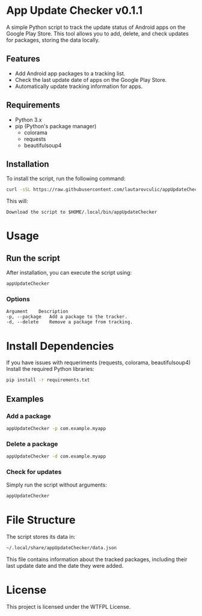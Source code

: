 # App Update Checker v0.1.1

A simple Python script to track the update status of Android apps on the Google Play Store. This tool allows you to add, delete, and check updates for packages, storing the data locally.

## Features

- Add Android app packages to a tracking list.
- Check the last update date of apps on the Google Play Store.
- Automatically update tracking information for apps.

## Requirements

- Python 3.x
- pip (Python's package manager)
    - colorama
    - requests
    - beautifulsoup4

## Installation

To install the script, run the following command:
```bash
curl -sSL https://raw.githubusercontent.com/lautarovculic/appUpdateChecker/main/install.sh | bash
```

This will:

    Download the script to $HOME/.local/bin/appUpdateChecker

# Usage

## Run the script
After installation, you can execute the script using:
```bash
appUpdateChecker
```

### Options
```text
Argument	Description
-p, --package	Add a package to the tracker.
-d, --delete	Remove a package from tracking.
```

# Install Dependencies
If you have issues with requeriments (requests, colorama, beautifulsoup4)
Install the required Python libraries:
```bash
pip install -r requirements.txt
```

## Examples

### Add a package
```bash
appUpdateChecker -p com.example.myapp
```

### Delete a package
```bash
appUpdateChecker -d com.example.myapp
```

### Check for updates
Simply run the script without arguments:
```bash
appUpdateChecker
```
# File Structure
The script stores its data in:
```bash
~/.local/share/appUpdateChecker/data.json
```

This file contains information about the tracked packages, including their last update date and the date they were added.

# License
This project is licensed under the WTFPL License.
